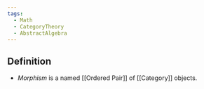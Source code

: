 ```yaml
---
tags:
  - Math
  - CategoryTheory
  - AbstractAlgebra
---
```

## Definition
- *Morphism* is a named [[Ordered Pair]] of [[Category]] objects.